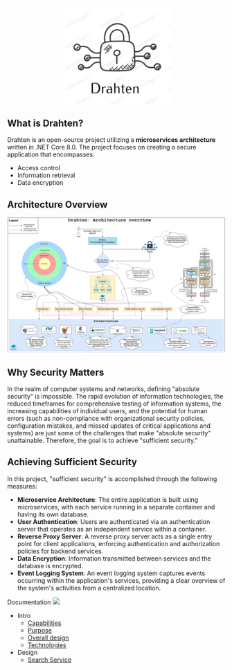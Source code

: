 <p align="center">
    <img src="https://raw.githubusercontent.com/JivkoSp/Drahten/master/Assets/logo.PNG" alt="Logo" width="250">
</p>

## What is Drahten?

Drahten is an open-source project utilizing a **microservices architecture** written in .NET Core 8.0. The project focuses on creating a secure application that encompasses:
- Access control
- Information retrieval
- Data encryption

## Architecture Overview

![Architecture Overview](https://raw.githubusercontent.com/JivkoSp/Drahten/master/Assets/ArchitectureOverview.PNG)

## Why Security Matters

In the realm of computer systems and networks, defining "absolute security" is impossible. The rapid evolution of information technologies, the reduced timeframes for comprehensive testing of information systems, the increasing capabilities of individual users, and the potential for human errors (such as non-compliance with organizational security policies, configuration mistakes, and missed updates of critical applications and systems) are just some of the challenges that make "absolute security" unattainable. Therefore, the goal is to achieve "sufficient security."

## Achieving Sufficient Security

In this project, "sufficient security" is accomplished through the following measures:

- **Microservice Architecture**: The entire application is built using microservices, with each service running in a separate container and having its own database.
- **User Authentication**: Users are authenticated via an authentication server that operates as an independent service within a container.
- **Reverse Proxy Server**: A reverse proxy server acts as a single entry point for client applications, enforcing authentication and authorization policies for backend services.
- **Data Encryption**: Information transmitted between services and the database is encrypted.
- **Event Logging System**: An event logging system captures events occurring within the application's services, providing a clear overview of the system's activities from a centralized location.

<div>
    Documentation <img src="https://media.giphy.com/media/dtx5w2AEddGtULI9v4/giphy.gif" width="150">
</div>


* Intro
    - [Capabilities](Docs/intro-capabilities.md)
    - [Purpose](Docs/intro-purpose.md)
    - [Overall design](Docs/intro-design.md)
    - [Technologies](Docs/intro-technologies.md)
* Design
    - [Search Service](Docs/intro-technologies.md)
